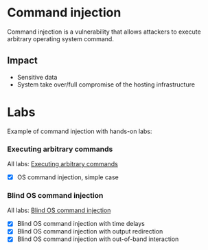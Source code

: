 # Command injection

Command injection is a vulnerability that allows attackers to execute arbitrary operating system command.


## Impact

- Sensitive data
- System take over/full compromise of the hosting infrastructure


# Labs

Example of command injection with hands-on labs:
### Executing arbitrary commands
All labs: [Executing arbitrary commands](01-executing-arbitrary-commands)
- [x] OS command injection, simple case

### Blind OS command injection
All labs: [Blind OS command injection](02-blind-os-command-injection)
- [x] Blind OS command injection with time delays
- [x] Blind OS command injection with output redirection
- [x] Blind OS command injection with out-of-band interaction